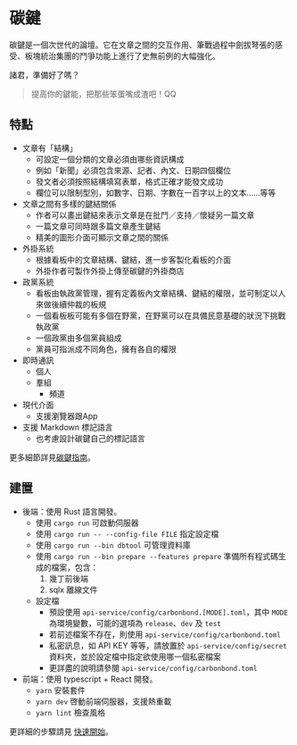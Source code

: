 # 碳鍵
碳鍵是一個次世代的論壇。它在文章之間的交互作用、筆戰過程中劍拔弩張的感受、板塊統治集團的鬥爭功能上進行了史無前例的大幅強化。

諸君，準備好了嗎？

> 提高你的鍵能，把那些笨蛋嘴成渣吧！QQ

## 特點
- 文章有「結構」
    - 可設定一個分類的文章必須由哪些資訊構成
    - 例如「新聞」必須包含來源、記者、內文、日期四個欄位
    - 發文者必須按照結構填寫表單，格式正確才能發文成功
    - 欄位可以限制型別，如數字、日期、字數在一百字以上的文本......等等
- 文章之間有多樣的鍵結關係
    - 作者可以畫出鍵結來表示文章是在批鬥／支持／懷疑另一篇文章
    - 一篇文章可同時跟多篇文章產生鍵結
    - 精美的圖形介面可顯示文章之間的關係
- 外掛系統
    - 根據看板中的文章結構、鍵結，進一步客製化看板的介面
    - 外掛作者可製作外掛上傳至碳鍵的外掛商店
- 政黨系統
    - 看板由執政黨管理，握有定義板內文章結構、鍵結的權限，並可制定以人來做後續仲裁的板規
    - 一個看板板可能有多個在野黨，在野黨可以在具備民意基礎的狀況下挑戰執政黨
    - 一個政黨由多個黨員組成
    - 黨員可指派成不同角色，擁有各自的權限
- 即時通訊
  - 個人
  - 羣組
    - 頻道
- 現代介面
    - 支援瀏覽器跟App
- 支援 Markdown 標記語言
    - 也考慮設計碳鍵自己的標記語言

更多細節詳見[碳鍵指南](./doc/指南.md)。

## 建置
- 後端：使用 Rust 語言開發。
    + 使用 `cargo run` 可啟動伺服器
    + 使用 `cargo run -- --config-file FILE` 指定設定檔
    + 使用 `cargo run --bin dbtool` 可管理資料庫
    + 使用 `cargo run --bin prepare --features prepare` 準備所有程式碼生成的檔案，包含：
        1. 幾丁前後端
        2. sqlx 離線文件
    + 設定檔
        - 預設使用 `api-service/config/carbonbond.[MODE].toml`，其中 `MODE` 為環境變數，可能的選項為 `release`、`dev` 及 `test`
        - 若前述檔案不存在，則使用 `api-service/config/carbonbond.toml`
        - 私密訊息，如 API KEY 等等，請放置於 `api-service/config/secret` 資料夾，並於設定檔中指定欲使用哪一個私密檔案 
        - 更詳盡的說明請參閱 `api-service/config/carbonbond.toml`
- 前端：使用 typescript + React 開發。
    + `yarn` 安裝套件
    + `yarn dev` 啓動前端伺服器，支援熱重載
    + `yarn lint` 檢查風格

更詳細的步驟請見 [快速開始](./doc/快速開始.md)。
